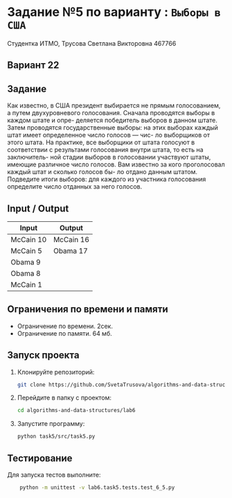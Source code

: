 # Задание №5 по варианту  : `Выборы в США`
Студентка ИТМО,  Трусова Светлана Викторовна 467766

## Вариант 22

## Задание 
Как известно, в США президент выбирается не прямым голосованием, а путем
двухуровневого голосования. Сначала проводятся выборы в каждом штате и опре-
деляется победитель выборов в данном штате. Затем проводятся государственные
выборы: на этих выборах каждый штат имеет определенное число голосов — чис-
ло выборщиков от этого штата. На практике, все выборщики от штата голосуют
в соответствии с результами голосования внутри штата, то есть на заключитель-
ной стадии выборов в голосовании участвуют штаты, имеющие различное число
голосов. Вам известно за кого проголосовал каждый штат и сколько голосов бы-
ло отдано данным штатом. Подведите итоги выборов: для каждого из участника
голосования определите число отданных за него голосов.

## Input / Output

| Input     | Output    |
|-----------|-----------|
| McCain 10 | McCain 16 |
 McCain 5   | Obama 17  |
 Obama 9    |           |
 Obama 8    |           |
 McCain 1   |           |

## Ограничения по времени и памяти

- Ограничение по времени. 2сек.
- Ограничение по памяти. 64 мб.


## Запуск проекта
1. Клонируйте репозиторий:
   ```bash
   git clone https://github.com/SvetaTrusova/algorithms-and-data-structures-2.git
   ```
2. Перейдите в папку с проектом:
   ```bash
   cd algorithms-and-data-structures/lab6
   ```
3. Запустите программу:
   ```bash
   python task5/src/task5.py
   ```


## Тестирование
Для запуска тестов выполните:
```bash
    python -m unittest -v lab6.task5.tests.test_6_5.py
```